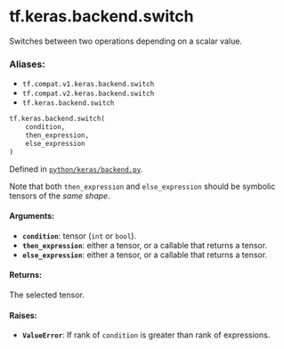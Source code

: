 <div itemscope itemtype="http://developers.google.com/ReferenceObject">
<meta itemprop="name" content="tf.keras.backend.switch" />
<meta itemprop="path" content="Stable" />
</div>

# tf.keras.backend.switch

Switches between two operations depending on a scalar value.

### Aliases:

* `tf.compat.v1.keras.backend.switch`
* `tf.compat.v2.keras.backend.switch`
* `tf.keras.backend.switch`

``` python
tf.keras.backend.switch(
    condition,
    then_expression,
    else_expression
)
```



Defined in [`python/keras/backend.py`](/code/stable/tensorflow/python/keras/backend.py).

<!-- Placeholder for "Used in" -->

Note that both `then_expression` and `else_expression`
should be symbolic tensors of the *same shape*.

#### Arguments:


* <b>`condition`</b>: tensor (`int` or `bool`).
* <b>`then_expression`</b>: either a tensor, or a callable that returns a tensor.
* <b>`else_expression`</b>: either a tensor, or a callable that returns a tensor.


#### Returns:

The selected tensor.



#### Raises:


* <b>`ValueError`</b>: If rank of `condition` is greater than rank of expressions.